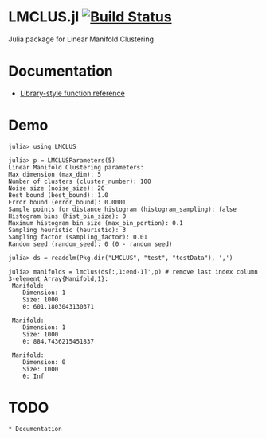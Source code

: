 LMCLUS.jl [![Build Status](https://travis-ci.org/wildart/LMCLUS.jl.svg?branch=master)](https://travis-ci.org/wildart/LMCLUS.jl)
=========

Julia package for Linear Manifold Clustering

# Documentation

* [Library-style function reference](https://github.com/wildart/LMCLUS.jl/tree/master/doc/Reference.md)

# Demo
```
julia> using LMCLUS

julia> p = LMCLUSParameters(5)
Linear Manifold Clustering parameters:
Max dimension (max_dim): 5
Number of clusters (cluster_number): 100
Noise size (noise_size): 20
Best bound (best_bound): 1.0
Error bound (error_bound): 0.0001
Sample points for distance histogram (histogram_sampling): false
Histogram bins (hist_bin_size): 0
Maximum histogram bin size (max_bin_portion): 0.1
Sampling heuristic (heuristic): 3
Sampling factor (sampling_factor): 0.01
Random seed (random_seed): 0 (0 - random seed)

julia> ds = readdlm(Pkg.dir("LMCLUS", "test", "testData"), ',')

julia> manifolds = lmclus(ds[:,1:end-1]',p) # remove last index column
3-element Array{Manifold,1}:
 Manifold: 
    Dimension: 1
    Size: 1000
    θ: 601.1803043130371

 Manifold: 
    Dimension: 1
    Size: 1000
    θ: 884.7436215451837

 Manifold: 
    Dimension: 0
    Size: 1000
    θ: Inf
```

# TODO
    * Documentation
